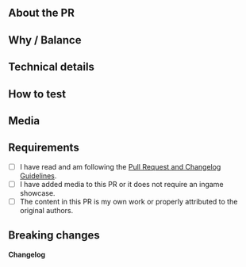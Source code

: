 <!-- Guidelines: https://docs.spacestation14.io/en/getting-started/pr-guideline -->

## About the PR
<!-- What did you change? -->

## Why / Balance
<!-- Discuss how this would affect game balance or explain why it was changed. Link any relevant discussions or issues. -->

## Technical details
<!-- Summary of code changes for easier review. -->

## How to test
<!-- How did you test this in steps? -->

## Media
<!-- Attach media if the PR makes ingame changes (clothing, items, features, etc).
Small fixes/refactors are exempt. Media may be used in SS14 progress reports with credit. -->

## Requirements
<!-- Confirm the following by placing an X in the brackets [X]: -->
- [ ] I have read and am following the [Pull Request and Changelog Guidelines](https://docs.spacestation14.com/en/general-development/codebase-info/pull-request-guidelines.html).
- [ ] I have added media to this PR or it does not require an ingame showcase.
- [ ] The content in this PR is my own work or properly attributed to the original authors.
<!-- You should understand that not following the above may get your PR closed at maintainer’s discretion -->

## Breaking changes
<!-- List any breaking changes, including namespaces, public class/method/field changes, prototype renames; and provide instructions for fixing them.
This will be posted in #codebase-changes. -->

**Changelog**
<!-- Add a Changelog entry to make players aware of new features or changes that could affect gameplay.
Make sure to read the guidelines and take this Changelog template out of the comment block in order for it to show up.
Changelog must have a :cl: symbol, so the bot recognizes the changes and adds them to the game's changelog. -->
<!--
:cl:
- add: Added fun!
- remove: Removed fun!
- tweak: Changed fun!
- fix: Fixed fun!
-->
